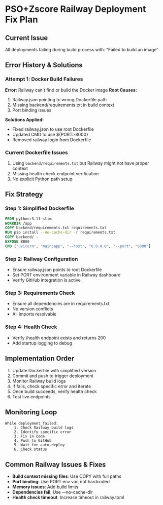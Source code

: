 # PSO+Zscore Railway Deployment Fix Plan

## Current Issue
All deployments failing during build process with: "Failed to build an image"

## Error History & Solutions

### Attempt 1: Docker Build Failures
**Error:** Railway can't find or build the Docker image
**Root Causes:**
1. Railway.json pointing to wrong Dockerfile path
2. Missing backend/requirements.txt in build context
3. Port binding issues

**Solutions Applied:**
- Fixed railway.json to use root Dockerfile
- Updated CMD to use ${PORT:-8000}
- Removed railway login from Dockerfile

### Current Dockerfile Issues
1. Using `backend/requirements.txt` but Railway might not have proper context
2. Missing health check endpoint verification
3. No explicit Python path setup

## Fix Strategy

### Step 1: Simplified Dockerfile
```dockerfile
FROM python:3.11-slim
WORKDIR /app
COPY backend/requirements.txt requirements.txt
RUN pip install --no-cache-dir -r requirements.txt
COPY backend/ .
EXPOSE 8000
CMD ["uvicorn", "main:app", "--host", "0.0.0.0", "--port", "8000"]
```

### Step 2: Railway Configuration
- Ensure railway.json points to root Dockerfile
- Set PORT environment variable in Railway dashboard
- Verify GitHub integration is active

### Step 3: Requirements Check
- Ensure all dependencies are in requirements.txt
- No version conflicts
- All imports resolvable

### Step 4: Health Check
- Verify /health endpoint exists and returns 200
- Add startup logging to debug

## Implementation Order
1. Update Dockerfile with simplified version
2. Commit and push to trigger deployment
3. Monitor Railway build logs
4. If fails, check specific error and iterate
5. Once build succeeds, verify health check
6. Test live endpoints

## Monitoring Loop
```
While deployment_failed:
    1. Check Railway build logs
    2. Identify specific error
    3. Fix in code
    4. Push to GitHub
    5. Wait for auto-deploy
    6. Check status
```

## Common Railway Issues & Fixes
- **Build context missing files**: Use COPY with full paths
- **Port binding**: Use PORT env var, not hardcoded
- **Memory issues**: Add build limits
- **Dependencies fail**: Use --no-cache-dir
- **Health check timeout**: Increase timeout in railway.toml
